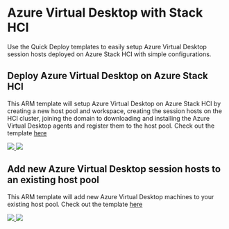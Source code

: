 # Azure Virtual Desktop with Stack HCI

Use the Quick Deploy templates to easily setup Azure Virtual Desktop session hosts deployed on Azure Stack HCI with simple configurations.

## Deploy  Azure Virtual Desktop on Azure Stack HCI
This ARM template will setup Azure Virtual Desktop on Azure Stack HCI by creating a new host pool and workspace, creating the session hosts on the HCI cluster, joining the domain to downloading and installing the Azure Virtual Desktop agents and register them to the host pool.
Check out the template [here](https://github.com/Azure/RDS-Templates/blob/master/ARM-wvd-templates/HCI/QuickDeploy/CreateHciHostpoolQuickDeployTemplate.json)

<a  href="https://portal.azure.com/#create/Microsoft.Template/uri/https%3A%2F%2Fraw.githubusercontent.com%2FAzure%2FRDS-Templates%2Fmaster%2FARM-wvd-templates%2FHCI%2FQuickDeploy%2FCreateHciHostpoolQuickDeployTemplate.json"  target="_blank">
	<img  src="http://azuredeploy.net/deploybutton.png"/>
</a>

<a  href="http://armviz.io/#/?load=https%3A%2F%2Fraw.githubusercontent.com%2FAzure%2FRDS-Templates%2Fmaster%2FARM-wvd-templates%2FHCI%2FQuickDeploy%2FCreateHciHostpoolQuickDeployTemplate.json"  target="_blank">
<img  src="http://armviz.io/visualizebutton.png"/>
</a>

## Add new Azure Virtual Desktop session hosts to an existing host pool
This ARM template will add new Azure Virtual Desktop machines to your existing host pool.
Check out the template [here](https://github.com/Azure/RDS-Templates/blob/master/ARM-wvd-templates/HCI/QuickDeploy/AddHciVirtualMachinesQuickDeployTemplate.json)

<a  href="https://portal.azure.com/#create/Microsoft.Template/uri/https%3A%2F%2Fraw.githubusercontent.com%2FAzure%2FRDS-Templates%2Fmaster%2FARM-wvd-templates%2FHCI%2FQuickDeploy%2FAddHciVirtualMachinesQuickDeployTemplate.json"  target="_blank">
	<img  src="http://azuredeploy.net/deploybutton.png"/>
</a>

<a  href="http://armviz.io/#/?load=https%3A%2F%2Fraw.githubusercontent.com%2FAzure%2FRDS-Templates%2Fmaster%2FARM-wvd-templates%2FHCI%2FQuickDeploy%2FAddHciVirtualMachinesQuickDeployTemplate.json"  target="_blank">
	<img  src="http://armviz.io/visualizebutton.png"/>
</a>